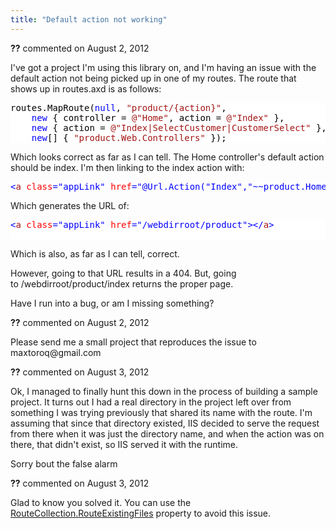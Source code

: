 ```yaml
---
title: "Default action not working"
---
```

<div id="comment-894513" class="discussion-comment op">
   <div class="discussion-header"><b>??</b> commented on 
      <time datetime="2012-08-02T01:31:38.683-07:00" title="2012-08-02T01:31:38.683-07:00">August 2, 2012</time>
   </div>
   <div class="discussion-message">
<p>I've got a project I'm using this library on, and I'm having an issue with the default action not being picked up in one of my routes. The route that shows up in routes.axd is as follows:</p>
<p></p>
<div style="color:black; background-color:white">
<pre>routes.MapRoute(<span style="color:blue">null</span>, <span style="color:#a31515">&quot;product/{action}&quot;</span>, 
    <span style="color:blue">new</span> { controller = <span style="color:#a31515">@&quot;Home&quot;</span>, action = <span style="color:#a31515">@&quot;Index&quot;</span> }, 
    <span style="color:blue">new</span> { action = <span style="color:#a31515">@&quot;Index|SelectCustomer|CustomerSelect&quot;</span> }, 
    <span style="color:blue">new</span>[] { <span style="color:#a31515">&quot;product.Web.Controllers&quot;</span> });
</pre>
</div>
<p></p>
<p>Which looks correct as far as I can tell. The Home controller's default action should be index. I'm then linking to the index action with:</p>
<p></p>
<div style="color:black; background-color:white">
<pre><span style="color:blue">&lt;</span><span style="color:#a31515">a</span> <span style="color:red">class</span><span style="color:blue">=</span><span style="color:blue">&quot;appLink&quot;</span> <span style="color:red">href</span><span style="color:blue">=</span><span style="color:blue">&quot;@Url.Action(&quot;Index&quot;,&quot;~~product.Home&quot;)&quot;</span><span style="color:blue">&gt;</span><span style="color:blue">&lt;/</span><span style="color:#a31515">a</span><span style="color:blue">&gt;</span>
</pre>
</div>
<p></p>
<p>Which generates the URL of:</p>
<p></p>
<div style="color:black; background-color:white">
<pre><span style="color:blue">&lt;</span><span style="color:#a31515">a</span> <span style="color:red">class</span><span style="color:blue">=</span><span style="color:blue">&quot;appLink&quot;</span> <span style="color:red">href</span><span style="color:blue">=</span><span style="color:blue">&quot;/webdirroot/product&quot;</span><span style="color:blue">&gt;</span><span style="color:blue">&lt;/</span><span style="color:#a31515">a</span><span style="color:blue">&gt;</span>

</pre>
</div>
<p></p>
<p>Which is also, as far as I can tell, correct.</p>
<p>However, going to that URL results in a 404. But, going to&nbsp;/webdirroot/product/index returns the proper page.</p>
<p>Have I run into a bug, or am I missing something?</p>
</div>
</div>
<div id="comment-894666" class="discussion-comment">
   <div class="discussion-header"><b>??</b> commented on 
      <time datetime="2012-08-02T07:05:50.443-07:00" title="2012-08-02T07:05:50.443-07:00">August 2, 2012</time>
   </div>
   <div class="discussion-message"><p>Please send me a small project that reproduces the issue to maxtoroq@gmail.com</p></div>
</div>
<div id="comment-895216" class="discussion-comment">
   <div class="discussion-header"><b>??</b> commented on 
      <time datetime="2012-08-03T08:35:51.573-07:00" title="2012-08-03T08:35:51.573-07:00">August 3, 2012</time>
   </div>
   <div class="discussion-message"><p>Ok, I managed to finally hunt this down in the process of building a sample project. It turns out I had a real directory in the project left over from something I was trying previously that shared its name with the route. I'm assuming that since that directory existed, IIS decided to serve the request from there when it was just the directory name, and when the action was on there, that didn't exist, so IIS served it with the runtime.</p>
<p>Sorry bout the false alarm</p></div>
</div>
<div id="comment-895222" class="discussion-comment marked-as-answer">
   <div class="discussion-header"><b>??</b> commented on 
      <time datetime="2012-08-03T08:43:08.503-07:00" title="2012-08-03T08:43:08.503-07:00">August 3, 2012</time>
   </div>
   <div class="discussion-message"><p>Glad to know you solved it. You can use the <a href="http://msdn.microsoft.com/en-us/library/system.web.routing.routecollection.routeexistingfiles.aspx">RouteCollection.RouteExistingFiles</a>&nbsp;property to avoid this issue.</p></div>
</div>